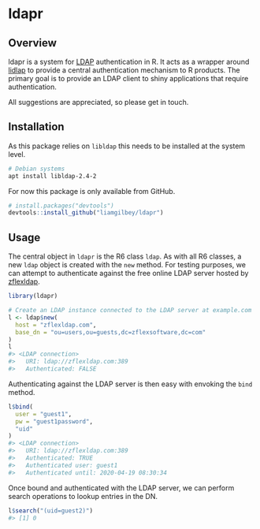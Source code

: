
<!-- README.md is generated from README.Rmd. Please edit that file -->

# ldapr

## Overview

ldapr is a system for
[LDAP](https://en.wikipedia.org/wiki/Lightweight_Directory_Access_Protocol)
authentication in R. It acts as a wrapper around
[lidlap](https://www.openldap.org/software/man.cgi?query=ldap) to
provide a central authentication mechanism to R products. The primary
goal is to provide an LDAP client to shiny applications that require
authentication.

All suggestions are appreciated, so please get in touch.

## Installation

As this package relies on `libldap` this needs to be installed at the
system level.

``` sh
# Debian systems
apt install libldap-2.4-2
```

For now this package is only available from GitHub.

``` r
# install.packages("devtools")
devtools::install_github("liamgilbey/ldapr")
```

## Usage

The central object in `ldapr` is the R6 class `ldap`. As with all R6
classes, a new `ldap` object is created with the `new` method. For
testing purposes, we can attempt to authenticate against the free online
LDAP server hosted by
[zflexldap](https://www.zflexldapadministrator.com/index.php/blog/82-free-online-ldap).

``` r
library(ldapr)
```

``` r
# Create an LDAP instance connected to the LDAP server at example.com
l <- ldap$new(
  host = "zflexldap.com",
  base_dn = "ou=users,ou=guests,dc=zflexsoftware,dc=com"
)
l
#> <LDAP connection>
#>   URI: ldap://zflexldap.com:389
#>   Authenticated: FALSE
```

Authenticating against the LDAP server is then easy with envoking the
`bind` method.

``` r
l$bind(
  user = "guest1",
  pw = "guest1password",
  "uid"
)
#> <LDAP connection>
#>   URI: ldap://zflexldap.com:389
#>   Authenticated: TRUE
#>   Authenticated user: guest1
#>   Authenticated until: 2020-04-19 08:30:34
```

Once bound and authenticated with the LDAP server, we can perform search
operations to lookup entries in the DN.

``` r
l$search("(uid=guest2)")
#> [1] 0
```
